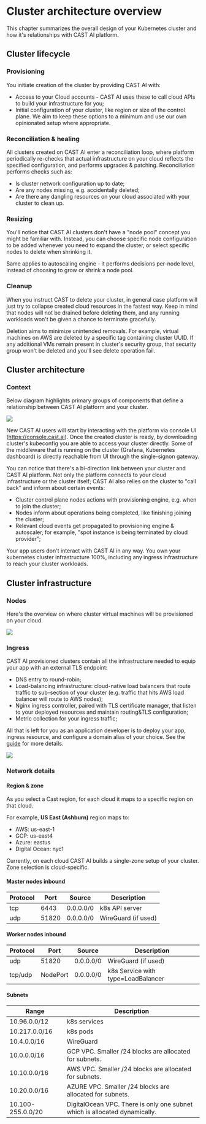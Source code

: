 # Cluster architecture overview

This chapter summarizes the overall design of your Kubernetes cluster and how it's relationships with CAST AI platform.

## Cluster lifecycle

### Provisioning

You initiate creation of the cluster by providing CAST AI with:

* Access to your Cloud accounts - CAST AI uses these to call cloud APIs to build your infrastructure for you;
* Initial configuration of your cluster, like region or size of the control plane. We aim to keep these options to a minimum and use our own opinionated setup where appropriate.

### Reconciliation & healing

All clusters created on CAST AI enter a reconciliation loop, where platform periodically re-checks that actual infrastructure on your cloud reflects the specified configuration, and performs upgrades & patching. Reconciliation performs checks such as:

* Is cluster network configuration up to date;
* Are any nodes missing, e.g. accidentally deleted;
* Are there any dangling resources on your cloud associated with your cluster to clean up.

### Resizing

You'll notice that CAST AI clusters don't have a "node pool" concept you might be familiar with. Instead, you can choose specific node configuration to be added whenever you need to expand the cluster, or select specific nodes to delete when shrinking it.

Same applies to autoscaling engine - it performs decisions per-node level, instead of choosing to grow or shrink a node pool.

### Cleanup

When you instruct CAST to delete your cluster, in general case platform will just try to collapse created cloud resources in the fastest way. Keep in mind that nodes will not be drained before deleting them, and any running workloads won't be given a chance to terminate gracefully.

Deletion aims to minimize unintended removals. For example, virtual machines on AWS are deleted by a specific tag containing cluster UUID. If any additional VMs remain present in cluster's security group, that security group won't be deleted and you'll see delete operation fail.

## Cluster architecture

### Context

Below diagram highlights primary groups of components that define a relationship between CAST AI platform and your cluster.

![](architecture-overview/component-relationships.png)

New CAST AI users will start by interacting with the platform via console UI (<https://console.cast.ai>). Once the created cluster is ready, by downloading cluster's kubeconfig you are able to access your cluster directly. Some of the middleware that is running on the cluster (Grafana, Kubernetes dashboard) is directly reachable from UI through the single-signon gateway.

You can notice that there's a bi-direction link between your cluster and CAST AI platform. Not only the platform connects to your cloud infrastructure or the cluster itself; CAST AI also relies on the cluster to "call back" and inform about certain events:

* Cluster control plane nodes actions with provisioning engine, e.g. when to join the cluster;
* Nodes inform about operations being completed, like finishing joining the cluster;
* Relevant cloud events get propagated to provisioning engine & autoscaler, for example, "spot instance is being terminated by cloud provider";

Your app users don't interact with CAST AI in any way. You own your kubernetes cluster infrastructure 100%, including any ingress infrastructure to reach your cluster workloads.

## Cluster infrastructure

### Nodes

Here's the overview on where cluster virtual machines will be provisioned on your cloud.

![](architecture-overview/nodes-infrastructure.svg)

### Ingress

CAST AI provisioned clusters contain all the infrastructure needed to equip your app with an external TLS endpoint:

* DNS entry to round-robin;
* Load-balancing infrastructure: cloud-native load balancers that route traffic to sub-section of your cluster (e.g. traffic that hits AWS load balancer will route to AWS nodes);
* Nginx ingress controller, paired with TLS certificate manager, that listen to your deployed resources and maintain routing&TLS configuration;
* Metric collection for your ingress traffic;

All that is left for you as an application developer is to deploy your app, ingress resource, and configure a domain alias of your choice. See the [guide](../guides/ingress.md) for more details.

![](architecture-overview/ingress.png)

### Network details

#### Region & zone

As you select a Cast region, for each cloud it maps to a specific region on that cloud.

For example, **US East (Ashburn)** region maps to:

* AWS: us-east-1
* GCP: us-east4
* Azure: eastus
* Digital Ocean: nyc1

Currently, on each cloud CAST AI builds a single-zone setup of your cluster. Zone selection is cloud-specific.

#### Master nodes inbound

| Protocol | Port | Source | Description |
|---|---|---|---|
| tcp | 6443 | 0.0.0.0/0 | k8s API server |  
| udp | 51820 | 0.0.0.0/0 | WireGuard (if used)|

#### Worker nodes inbound

| Protocol | Port | Source | Description |
|---|---|---|---|
| udp | 51820 | 0.0.0.0/0 | WireGuard (if used) |
| tcp/udp | NodePort | 0.0.0.0/0 | k8s Service with type=LoadBalancer |

#### Subnets

| Range | Description |
|---|---|
| 10.96.0.0/12 | k8s services |
| 10.217.0.0/16 | k8s pods |
| 10.4.0.0/16 | WireGuard|
| 10.0.0.0/16 | GCP VPC. Smaller /24 blocks are allocated for subnets. |
| 10.10.0.0/16 | AWS VPC. Smaller /24 blocks are allocated for subnets. |
| 10.20.0.0/16 | AZURE VPC. Smaller /24 blocks are allocated for subnets. |
| 10.100-255.0.0/20 | DigitalOcean VPC. There is only one subnet which is allocated dynamically. |
